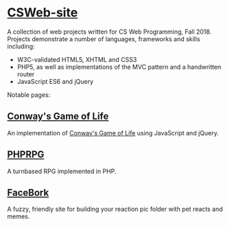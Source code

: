 # [CSWeb-site](https://biggestcookie.github.io/CSWeb-site/)
A collection of web projects written for CS Web Programming, Fall 2018.
Projects demonstrate a number of languages, frameworks and skills including:
- W3C-validated HTML5, XHTML and CSS3
- PHP5, as well as implementations of the MVC pattern and a handwritten router
- JavaScript ES6 and jQuery


Notable pages:
## [Conway's Game of Life](https://biggestcookie.github.io/CSWeb-site/projects/project-3/index.html)
An implementation of [Conway's Game of Life](https://en.wikipedia.org/wiki/Conway%27s_Game_of_Life) using JavaScript and jQuery.

## [PHPRPG](https://phprpg.glitch.me/)
A turnbased RPG implemented in PHP.

## [FaceBork](https://biggestcookie.github.io/CSWeb-site/projects/project-1/main.html)
A fuzzy, friendly site for building your reaction pic folder with pet reacts and memes.
